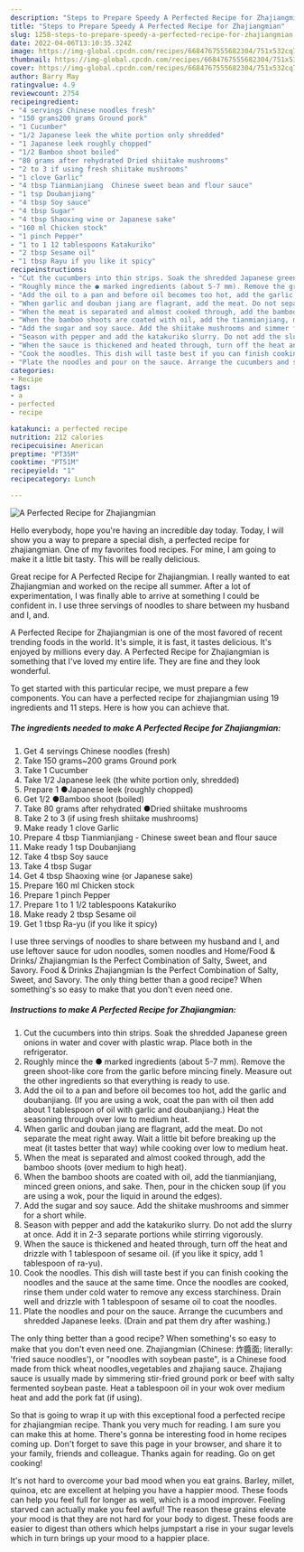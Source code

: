 ```yaml
---
description: "Steps to Prepare Speedy A Perfected Recipe for Zhajiangmian"
title: "Steps to Prepare Speedy A Perfected Recipe for Zhajiangmian"
slug: 1258-steps-to-prepare-speedy-a-perfected-recipe-for-zhajiangmian
date: 2022-04-06T13:10:35.324Z
image: https://img-global.cpcdn.com/recipes/6684767555682304/751x532cq70/a-perfected-recipe-for-zhajiangmian-recipe-main-photo.jpg
thumbnail: https://img-global.cpcdn.com/recipes/6684767555682304/751x532cq70/a-perfected-recipe-for-zhajiangmian-recipe-main-photo.jpg
cover: https://img-global.cpcdn.com/recipes/6684767555682304/751x532cq70/a-perfected-recipe-for-zhajiangmian-recipe-main-photo.jpg
author: Barry May
ratingvalue: 4.9
reviewcount: 2754
recipeingredient:
- "4 servings Chinese noodles fresh"
- "150 grams200 grams Ground pork"
- "1 Cucumber"
- "1/2 Japanese leek the white portion only shredded"
- "1 Japanese leek roughly chopped"
- "1/2 Bamboo shoot boiled"
- "80 grams after rehydrated Dried shiitake mushrooms"
- "2 to 3 if using fresh shiitake mushrooms"
- "1 clove Garlic"
- "4 tbsp Tianmianjiang  Chinese sweet bean and flour sauce"
- "1 tsp Doubanjiang"
- "4 tbsp Soy sauce"
- "4 tbsp Sugar"
- "4 tbsp Shaoxing wine or Japanese sake"
- "160 ml Chicken stock"
- "1 pinch Pepper"
- "1 to 1 12 tablespoons Katakuriko"
- "2 tbsp Sesame oil"
- "1 tbsp Rayu if you like it spicy"
recipeinstructions:
- "Cut the cucumbers into thin strips. Soak the shredded Japanese green onions in water and cover with plastic wrap. Place both in the refrigerator."
- "Roughly mince the ● marked ingredients (about 5-7 mm). Remove the green shoot-like core from the garlic before mincing finely. Measure out the other ingredients so that everything is ready to use."
- "Add the oil to a pan and before oil becomes too hot, add the garlic and doubanjiang. (If you are using a wok, coat the pan with oil then add about 1 tablespoon of oil with garlic and doubanjiang.) Heat the seasoning through over low to medium heat."
- "When garlic and douban jiang are flagrant, add the meat. Do not separate the meat right away. Wait a little bit before breaking up the meat (it tastes better that way) while cooking over low to medium heat."
- "When the meat is separated and almost cooked through, add the bamboo shoots (over medium to high heat)."
- "When the bamboo shoots are coated with oil, add the tianmianjiang, minced green onions, and sake. Then, pour in the chicken soup (if you are using a wok, pour the liquid in around the edges)."
- "Add the sugar and soy sauce. Add the shiitake mushrooms and simmer for a short while."
- "Season with pepper and add the katakuriko slurry. Do not add the slurry at once. Add it in 2-3 separate portions while stirring vigorously."
- "When the sauce is thickened and heated through, turn off the heat and drizzle with 1 tablespoon of sesame oil. (if you like it spicy, add 1 tablespoon of ra-yu)."
- "Cook the noodles. This dish will taste best if you can finish cooking the noodles and the sauce at the same time. Once the noodles are cooked, rinse them under cold water to remove any excess starchiness. Drain well and drizzle with 1 tablespoon of sesame oil to coat the noodles."
- "Plate the noodles and pour on the sauce. Arrange the cucumbers and shredded Japanese leeks. (Drain and pat them dry after washing.)"
categories:
- Recipe
tags:
- a
- perfected
- recipe

katakunci: a perfected recipe 
nutrition: 212 calories
recipecuisine: American
preptime: "PT35M"
cooktime: "PT51M"
recipeyield: "1"
recipecategory: Lunch

---
```



![A Perfected Recipe for Zhajiangmian](https://img-global.cpcdn.com/recipes/6684767555682304/751x532cq70/a-perfected-recipe-for-zhajiangmian-recipe-main-photo.jpg)

Hello everybody, hope you're having an incredible day today. Today, I will show you a way to prepare a special dish, a perfected recipe for zhajiangmian. One of my favorites food recipes. For mine, I am going to make it a little bit tasty. This will be really delicious.

Great recipe for A Perfected Recipe for Zhajiangmian. I really wanted to eat Zhajiangmian and worked on the recipe all summer. After a lot of experimentation, I was finally able to arrive at something I could be confident in. I use three servings of noodles to share between my husband and I, and.

A Perfected Recipe for Zhajiangmian is one of the most favored of recent trending foods in the world. It's simple, it is fast, it tastes delicious. It's enjoyed by millions every day. A Perfected Recipe for Zhajiangmian is something that I've loved my entire life. They are fine and they look wonderful.


To get started with this particular recipe, we must prepare a few components. You can have a perfected recipe for zhajiangmian using 19 ingredients and 11 steps. Here is how you can achieve that.

<!--inarticleads1-->

##### The ingredients needed to make A Perfected Recipe for Zhajiangmian:

1. Get 4 servings Chinese noodles (fresh)
1. Take 150 grams~200 grams Ground pork
1. Take 1 Cucumber
1. Take 1/2 Japanese leek (the white portion only, shredded)
1. Prepare 1 ●Japanese leek (roughly chopped)
1. Get 1/2 ●Bamboo shoot (boiled)
1. Take 80 grams after rehydrated ●Dried shiitake mushrooms
1. Take 2 to 3 (if using fresh shiitake mushrooms)
1. Make ready 1 clove Garlic
1. Prepare 4 tbsp Tianmianjiang - Chinese sweet bean and flour sauce
1. Make ready 1 tsp Doubanjiang
1. Take 4 tbsp Soy sauce
1. Take 4 tbsp Sugar
1. Get 4 tbsp Shaoxing wine (or Japanese sake)
1. Prepare 160 ml Chicken stock
1. Prepare 1 pinch Pepper
1. Prepare 1 to 1 1/2 tablespoons Katakuriko
1. Make ready 2 tbsp Sesame oil
1. Get 1 tbsp Ra-yu (if you like it spicy)


I use three servings of noodles to share between my husband and I, and use leftover sauce for udon noodles, somen noodles and Home/Food &amp; Drinks/ Zhajiangmian Is the Perfect Combination of Salty, Sweet, and Savory. Food &amp; Drinks Zhajiangmian Is the Perfect Combination of Salty, Sweet, and Savory. The only thing better than a good recipe? When something&#39;s so easy to make that you don&#39;t even need one. 

<!--inarticleads2-->

##### Instructions to make A Perfected Recipe for Zhajiangmian:

1. Cut the cucumbers into thin strips. Soak the shredded Japanese green onions in water and cover with plastic wrap. Place both in the refrigerator.
1. Roughly mince the ● marked ingredients (about 5-7 mm). Remove the green shoot-like core from the garlic before mincing finely. Measure out the other ingredients so that everything is ready to use.
1. Add the oil to a pan and before oil becomes too hot, add the garlic and doubanjiang. (If you are using a wok, coat the pan with oil then add about 1 tablespoon of oil with garlic and doubanjiang.) Heat the seasoning through over low to medium heat.
1. When garlic and douban jiang are flagrant, add the meat. Do not separate the meat right away. Wait a little bit before breaking up the meat (it tastes better that way) while cooking over low to medium heat.
1. When the meat is separated and almost cooked through, add the bamboo shoots (over medium to high heat).
1. When the bamboo shoots are coated with oil, add the tianmianjiang, minced green onions, and sake. Then, pour in the chicken soup (if you are using a wok, pour the liquid in around the edges).
1. Add the sugar and soy sauce. Add the shiitake mushrooms and simmer for a short while.
1. Season with pepper and add the katakuriko slurry. Do not add the slurry at once. Add it in 2-3 separate portions while stirring vigorously.
1. When the sauce is thickened and heated through, turn off the heat and drizzle with 1 tablespoon of sesame oil. (if you like it spicy, add 1 tablespoon of ra-yu).
1. Cook the noodles. This dish will taste best if you can finish cooking the noodles and the sauce at the same time. Once the noodles are cooked, rinse them under cold water to remove any excess starchiness. Drain well and drizzle with 1 tablespoon of sesame oil to coat the noodles.
1. Plate the noodles and pour on the sauce. Arrange the cucumbers and shredded Japanese leeks. (Drain and pat them dry after washing.)


The only thing better than a good recipe? When something&#39;s so easy to make that you don&#39;t even need one. Zhajiangmian (Chinese: 炸醬面; literally: &#39;fried sauce noodles&#39;), or &#34;noodles with soybean paste&#34;, is a Chinese food made from thick wheat noodles,vegetables and zhajiang sauce. Zhajiang sauce is usually made by simmering stir-fried ground pork or beef with salty fermented soybean paste. Heat a tablespoon oil in your wok over medium heat and add the pork fat (if using). 

So that is going to wrap it up with this exceptional food a perfected recipe for zhajiangmian recipe. Thank you very much for reading. I am sure you can make this at home. There's gonna be interesting food in home recipes coming up. Don't forget to save this page in your browser, and share it to your family, friends and colleague. Thanks again for reading. Go on get cooking!

It's not hard to overcome your bad mood when you eat grains. Barley, millet, quinoa, etc are excellent at helping you have a happier mood. These foods can help you feel full for longer as well, which is a mood improver. Feeling starved can actually make you feel awful! The reason these grains elevate your mood is that they are not hard for your body to digest. These foods are easier to digest than others which helps jumpstart a rise in your sugar levels which in turn brings up your mood to a happier place.
